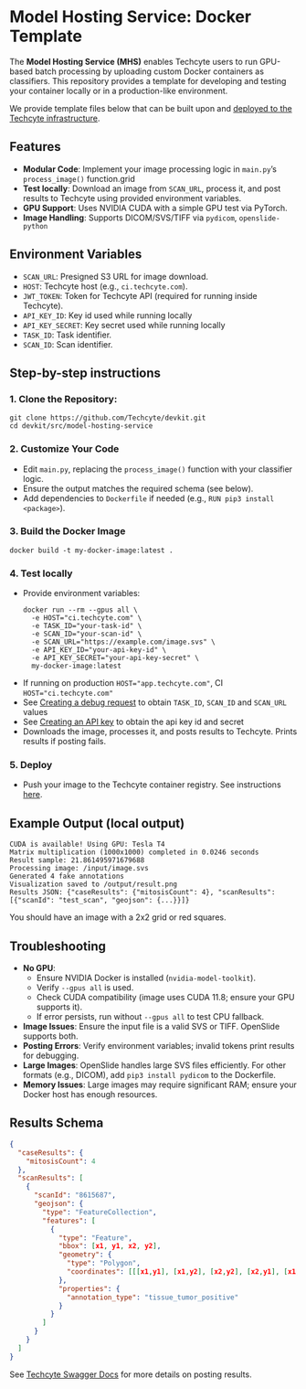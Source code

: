 # Model Hosting Service: Docker Template

The **Model Hosting Service (MHS)** enables Techcyte users to run GPU-based batch processing by uploading custom Docker containers as classifiers. This repository provides a template for developing and testing your container locally or in a production-like environment.

We provide template files below that can be built upon and [deployed to the Techcyte infrastructure](guides/model-hosting-service/index.md).

## Features
- **Modular Code**: Implement your image processing logic in `main.py`’s `process_image()` function.grid
- **Test locally**: Download an image from `SCAN_URL`, process it, and post results to Techcyte using provided environment variables.
- **GPU Support**: Uses NVIDIA CUDA with a simple GPU test via PyTorch.
- **Image Handling**: Supports DICOM/SVS/TIFF via `pydicom`, `openslide-python`

## Environment Variables

  - `SCAN_URL`: Presigned S3 URL for image download.
  - `HOST`: Techcyte host (e.g., `ci.techcyte.com`).
  - `JWT_TOKEN`: Token for Techcyte API (required for running inside Techcyte).
  - `API_KEY_ID`: Key id used while running locally
  - `API_KEY_SECRET`: Key secret used while running locally
  - `TASK_ID`: Task identifier.
  - `SCAN_ID`: Scan identifier.

## Step-by-step instructions

### 1. Clone the Repository:
   ```
   git clone https://github.com/Techcyte/devkit.git
   cd devkit/src/model-hosting-service
   ```

### 2. Customize Your Code
   - Edit `main.py`, replacing the `process_image()` function with your classifier logic.
   - Ensure the output matches the required schema (see below).
   - Add dependencies to `Dockerfile` if needed (e.g., `RUN pip3 install <package>`).

### 3. Build the Docker Image
  ```
  docker build -t my-docker-image:latest .
  ```

### 4. Test locally
   - Provide environment variables:
     ```
     docker run --rm --gpus all \
       -e HOST="ci.techcyte.com" \
       -e TASK_ID="your-task-id" \
       -e SCAN_ID="your-scan-id" \
       -e SCAN_URL="https://example.com/image.svs" \
       -e API_KEY_ID="your-api-key-id" \
       -e API_KEY_SECRET="your-api-key-secret" \
       my-docker-image:latest
     ```
   - If running on production `HOST="app.techcyte.com"`, CI `HOST="ci.techcyte.com"`
   - See [Creating a debug request](./guides/creating-a-debug-request/index.md) to obtain `TASK_ID`, `SCAN_ID` and `SCAN_URL` values
   - See [Creating an API key](./guides/creating-an-api-key/index.md) to obtain the api key id and secret
   - Downloads the image, processes it, and posts results to Techcyte. Prints results if posting fails.

### 5. Deploy
   - Push your image to the Techcyte container registry. See instructions [here](guides/model-hosting-service/index.md).


## Example Output (local output)
```
CUDA is available! Using GPU: Tesla T4
Matrix multiplication (1000x1000) completed in 0.0246 seconds
Result sample: 21.861495971679688
Processing image: /input/image.svs
Generated 4 fake annotations
Visualization saved to /output/result.png
Results JSON: {"caseResults": {"mitosisCount": 4}, "scanResults": [{"scanId": "test_scan", "geojson": {...}}]}
```

You should have an image with a 2x2 grid or red squares.


## Troubleshooting
- **No GPU**:
  - Ensure NVIDIA Docker is installed (`nvidia-model-toolkit`).
  - Verify `--gpus all` is used.
  - Check CUDA compatibility (image uses CUDA 11.8; ensure your GPU supports it).
  - If error persists, run without `--gpus all` to test CPU fallback.
- **Image Issues**: Ensure the input file is a valid SVS or TIFF. OpenSlide supports both.
- **Posting Errors**: Verify environment variables; invalid tokens print results for debugging.
- **Large Images**: OpenSlide handles large SVS files efficiently. For other formats (e.g., DICOM), add `pip3 install pydicom` to the Dockerfile.
- **Memory Issues**: Large images may require significant RAM; ensure your Docker host has enough resources.

## Results Schema

```json
{
  "caseResults": {
    "mitosisCount": 4
  },
  "scanResults": [
    {
      "scanId": "8615687",
      "geojson": {
        "type": "FeatureCollection",
        "features": [
          {
            "type": "Feature",
            "bbox": [x1, y1, x2, y2],
            "geometry": {
              "type": "Polygon",
              "coordinates": [[[x1,y1], [x1,y2], [x2,y2], [x2,y1], [x1,y1]]]
            },
            "properties": {
              "annotation_type": "tissue_tumor_positive"
            }
          }
        ]
      }
    }
  ]
}
```

See [Techcyte Swagger Docs](https://api.app.techcyte.com/docs/#/External%20Results/ExternalResults) for more details on posting results.
